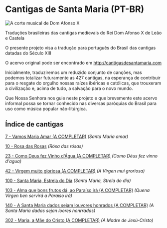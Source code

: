 # Cantigas de Santa Maria (PT-BR)

![A corte musical de Dom Afonso X](https://upload.wikimedia.org/wikipedia/commons/7/72/Cantigas_Santa_Maria.jpg)

Traduções brasileiras das cantigas medievais do Rei Dom Afonso X de Leão e Castela

O presente projeto visa a tradução para português do Brasil das cantigas datadas do Século XIII

O acervo original pode ser encontrado em http://cantigasdesantamaria.com

Inicialmente, traduziremos um reduzido conjunto de canções, mas podemos totalizar futuramente as 427 cantigas, na esperança de contribuir para o resgate do orgulho nossas raízes ibéricas e católicas, que trouxeram a civilização e, acima de tudo, a salvação para o novo mundo.

Que Nossa Senhora nos guie neste projeto e que brevemente este acervo informal possa se tornar conhecido nas diversas paróquias do Brasil para uso como música popular não-litúrgica.


## Índice de cantigas
[7 - Vamos Maria Amar (A COMPLETAR)](https://github.com/antiframes/Cantigas-de-Santa-Maria-PT-BR/tree/master/cantigas/007%20-%20Vamos%20Maria%20Amar) *(Santa María amar)*

[10 - Rosa das Rosas](https://github.com/antiframes/Cantigas-de-Santa-Maria-PT-BR/tree/master/cantigas/010%20-%20Rosa%20das%20Rosas) *(Rósa das rósas)*

[23 - Como Deus fez Vinho d'Água (A COMPLETAR)](https://github.com/antiframes/Cantigas-de-Santa-Maria-PT-BR/tree/master/cantigas/023%20-%20Como%20Deus%20fez%20vinho%20d'%C3%A1gua) *(Como Déus fez vinno d'agua)*


[42 - Virgem muito gloriosa (A COMPLETAR)](https://github.com/antiframes/Cantigas-de-Santa-Maria-PT-BR/tree/master/cantigas/042%20-%20Virgem%20muito%20Gloriosa) *(A Virgen mui grorïosa)*


[100 - Santa Maria, Estrela do Dia](https://github.com/antiframes/Cantigas-de-Santa-Maria-PT-BR/tree/master/cantigas/100%20-%20Santa%20Maria%2C%20Estrela%20do%20Dia) *(Santa María, Strela do día)*

[103 - Alma que bons frutos dá, ao Paraíso irá (A COMPLETAR)](https://github.com/antiframes/Cantigas-de-Santa-Maria-PT-BR/tree/master/cantigas/103%20-%20Alma%20que%20bons%20frutos%20d%C3%A1%2C%20ao%20Para%C3%ADso%20ir%C3%A1) *(Quena Virgen ben servirá a Paraíso irá)*

[140 - A Santa Maria dados sejam louvores honrados (A COMPLETAR)](https://github.com/antiframes/Cantigas-de-Santa-Maria-PT-BR/tree/master/cantigas/140%20-%20A%20Santa%20Maria%20dados%20sejam%20Louvores%20honrados) *(A Santa María dadas sejan loores honrradas)*

[302 - Maria, a Mãe do Cristo (A COMPLETAR)](https://github.com/antiframes/Cantigas-de-Santa-Maria-PT-BR/tree/master/cantigas/302%20-%20Maria%2C%20a%20M%C3%A3e%20do%20Cristo) *(A Madre de Jesú-Cristo)*
